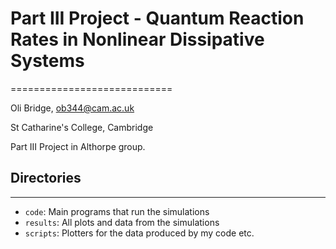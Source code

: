 # Part III Project - Quantum Reaction Rates in Nonlinear Dissipative Systems
============================

Oli Bridge, <ob344@cam.ac.uk>

St Catharine's College, Cambridge

Part III Project in Althorpe group.

## Directories
----------------------------
- `code`: Main programs that run the simulations
- `results`: All plots and data from the simulations
- `scripts`: Plotters for the data produced by my code etc.
